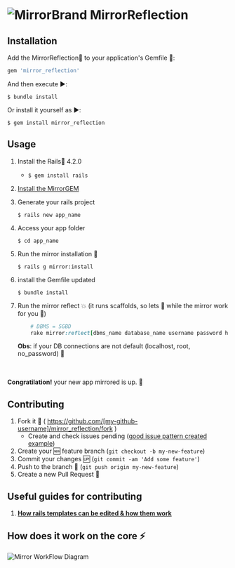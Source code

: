 # ![MirrorBrand](https://raw.githubusercontent.com/MirrorReflection/rails_mirror_reflection/master/modeling/logos/MirrorLogo.min.png)   MirrorReflection

## Installation

Add the MirrorReflection:gem: to your application's Gemfile :page_facing_up::

```ruby
gem 'mirror_reflection'
```

And then execute :arrow_forward::

    $ bundle install

Or install it yourself as :arrow_forward::

    $ gem install mirror_reflection

## Usage
1. Install the Rails:gem: 4.2.0
    * ``` $ gem install rails ```
2. [Install the MirrorGEM](#installation)
3. Generate your rails project

    ``` $ rails new app_name ```
    
4. Access your app folder

    ``` $ cd app_name ```
    
5. Run the mirror installation :dash:

    ``` $ rails g mirror:install ```
    
6. install the Gemfile updated

    ``` $ bundle install ```
    
7. Run the mirror reflect :boom: (it runs scaffolds, so lets :pizza: while the mirror work for you :tada:)

    ```rake
        # DBMS = SGBD 
        rake mirror:reflect[dbms_name database_name username password host]
    ```
    __Obs__: if your DB connections are not default (localhost, root, no_password) :beers:

<br><br>
__Congratilation!__ your new app mirrored is up. :tada:

## Contributing

1. Fork it :twisted_rightwards_arrows: ( https://github.com/[my-github-username]/mirror_reflection/fork )
    * Create and check issues pending ([good issue pattern created example](https://github.com/MirrorReflection/rails_mirror_reflection/issues/12))
2. Create your :new: feature branch (`git checkout -b my-new-feature`)
3. Commit your changes :up: (`git commit -am 'Add some feature'`)
4. Push to the branch :repeat: (`git push origin my-new-feature`)
5. Create a new Pull Request :repeat_one:

## Useful guides for contributing 
1. [__How rails templates can be edited & how them work__](http://technology.stitchfix.com/blog/2014/01/06/rails-app-templates/)


## How does it work on the core :zap:
![Mirror WorkFlow Diagram](https://raw.githubusercontent.com/MirrorReflection/rails_mirror_reflection/master/modeling/diagrams/Mirror%20-%20WorkFlow.png)
